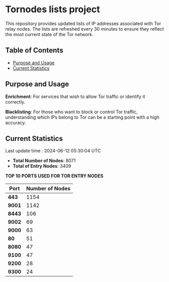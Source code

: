 # Tornodes lists project

This repository provides updated lists of IP addresses associated with Tor relay nodes. The lists are refreshed every 30 minutes to ensure they reflect the most current state of the Tor network.

## Table of Contents

- [Purpose and Usage](#purpose-and-usage)
- [Current Statistics](#current-statistics)


## Purpose and Usage

**Enrichment**: For services that wish to allow Tor traffic or identify it correctly.

**Blacklisting**: For those who want to block or control Tor traffic, understanding which IPs belong to Tor can be a starting point with a high accuracy.

## Current Statistics

Last update time : 2024-06-12 05:30:04 UTC

- **Total Number of Nodes**: 8071
- **Total of Entry Nodes**: 3409

**TOP 10 PORTS USED FOR TOR ENTRY NODES**

| **Port** | **Number of Nodes** |
|------|-----------------|
| **443**   | 1154  |
| **9001**   | 1142  |
| **8443**   | 106  |
| **9002**   | 69  |
| **9000**   | 63  |
| **80**   | 51  |
| **8080**   | 47  |
| **9100**   | 47  |
| **9200**   | 28  |
| **9300**   | 24  |

